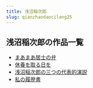 ```yaml
---
title: 浅沼稲次郎
slug: qianzhaodaocilang25
---
```


## 浅沼稲次郎の作品一覧

- [まあまあ居士の弁](maamaajushinobi-9a3)
- [休養を取る日を](xiuyangwoqururi-ddb)
- [浅沼稲次郎の三つの代表的演説](qianzhaodaocila-b5a)
- [私の履歴書](sinolulishu-a97)
